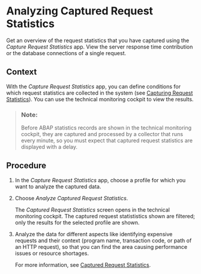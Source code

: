 <!-- loioaf3e8565d8f44198b3a15103ed6d52c0 -->

# Analyzing Captured Request Statistics

Get an overview of the request statistics that you have captured using the *Capture Request Statistics* app. View the server response time contribution or the database connections of a single request.



## Context

With the *Capture Request Statistics* app, you can define conditions for which request statistics are collected in the system \(see [Capturing Request Statistics](capturing-request-statistics-e86943a.md)\). You can use the technical monitoring cockpit to view the results.

> ### Note:  
> Before ABAP statistics records are shown in the technical monitoring cockpit, they are captured and processed by a collector that runs every minute, so you must expect that captured request statistics are displayed with a delay.



## Procedure

1.  In the *Capture Request Statistics* app, choose a profile for which you want to analyze the captured data.

2.  Choose *Analyze Captured Request Statistics*.

    The *Captured Request Statistics* screen opens in the technical monitoring cockpit. The captured request statististics shown are filtered; only the results for the selected profile are shown.

3.  Analyze the data for different aspects like identifying expensive requests and their context \(program name, transaction code, or path of an HTTP request\), so that you can find the area causing performance issues or resource shortages.

    For more information, see [Captured Request Statistics](https://help.sap.com/viewer/b273a660af4e4948a49a316ea2438f24/Cloud/en-US/55bac4b2a6bb4fb1bd6d993b585311e5.html).


